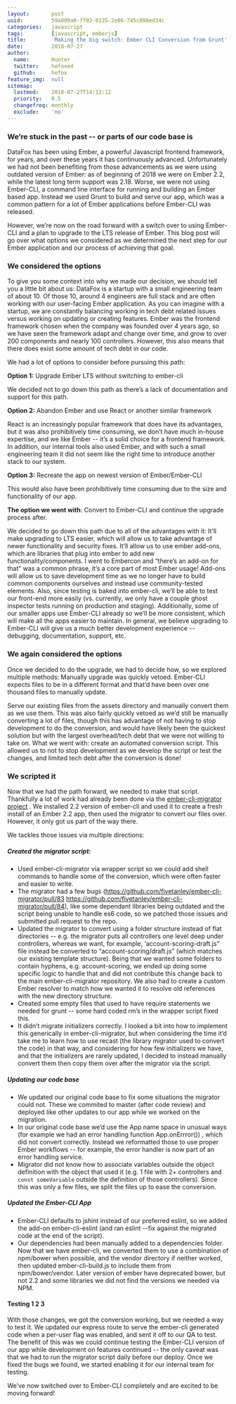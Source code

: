 ```yaml
---
layout:       post
uuid:         59a009a0-ff02-0135-2e86-745c898ed34c
categories:   javascript
tags:         [javascript, emberjs]
title:        'Making the big switch: Ember CLI Conversion from Grunt'
date:         2018-07-27
author:
  name:       Hunter
  twitter:    hefoxed
  github:     hefox
feature_img:  null
sitemap:
  lastmod:    2018-07-27T14:12:12
  priority:   0.5
  changefreq: monthly
  exclude:    'no'
---
```


### We’re stuck in the past -- or parts of our code base is

DataFox has been using Ember, a powerful Javascript frontend framework, for years, and over these years it has continuously advanced. Unfortunately we had not been benefiting from those advancements as we were using outdated version of Ember: as of beginning of 2018 we were on Ember 2.2, while the latest long term support was 2.18.  Worse, we were not using Ember-CLI, a command line interface for running and building an Ember based app. Instead we used Grunt to build and serve our app, which was a common pattern for a lot of Ember applications before Ember-CLI was released.

However, we’re now on the road forward with a switch over to using Ember-CLI and a plan to upgrade to the LTS release of Ember. This blog post will go over what options we considered as we determined the next step for our Ember application and our process of achieving that goal.

### We considered the options

To give you some context into why we made our decision, we should tell you a little bit about us: DataFox is a startup with a small engineering team of about 10. Of those 10, around 4 engineers are full stack and are often working with our user-facing Ember application. As you can imagine with a startup, we are constantly balancing working in tech debt related issues versus working on updating or creating features. Ember was the frontend framework chosen when the company was founded over 4 years ago, so we have seen the framework adapt and change over time, and grow to over 200 components and nearly 100 controllers. However, this also means that there does exist some amount of tech debt in our code.

We had a lot of options to consider before pursuing this path:


**Option 1:** Upgrade Ember LTS without switching to ember-cli

We decided not to go down this path  as there’s a lack of documentation and support for this path.

**Option 2:** Abandon Ember and use React or another similar framework

React is an increasingly popular framework that does have its advantages, but it was also prohibitively time consuming, we don’t have much in-house expertise, and we like Ember -- it’s a solid choice for a frontend framework. In addition, our internal tools also used Ember, and with such a small engineering team it did not seem like the right time to introduce another stack to our system.

**Option 3:** Recreate the app on newest version of Ember/Ember-CLI

This would also have been prohibitively time consuming due to the size and functionality of our app.

**The option we went with**: Convert to Ember-CLI and continue the upgrade process after.

We decided to go down this path due to all of the advantages with it: It’ll make upgrading to LTS easier, which will allow us to take advantage of newer functionality and security fixes. It’ll allow us to use ember add-ons, which are libraries that plug into ember to add new functionality/components. I went to Embercon and “there’s an add-on for that” was a common phrase, it’s a core part of most Ember usage! Add-ons will allow us to save development time as we no longer have to build common components ourselves and instead use community-tested elements. Also, since testing is baked into ember-cli, we’ll be able to test our front-end more easily (vs. currently, we only have a couple ghost inspector tests running on production and staging). Additionally, some of our smaller apps use Ember-CLI already so we’ll be more consistent, which will make all the apps easier to maintain. In general, we believe upgrading to Ember-CLI will give us a much better development experience -- debugging, documentation, support, etc.

### We again considered the options

Once we decided to do the upgrade, we had to decide how, so we explored multiple methods:
Manually upgrade was quickly vetoed. Ember-CLI expects files to be in a different format and that’d have been over one thousand files to manually update.

Serve our existing files from the assets directory and manually convert them as we use them. This was also fairly quickly vetoed as we’d still be manually converting a lot of files, though this has advantage of not having to stop development to do the conversion, and would have likely been the quickest solution but with the largest overhead/tech debt that we were not willing to take on.
What we went with: create an automated conversion script. This allowed us to not to stop development as we develop the script or test the changes, and limited tech debt after the conversion is done!

### We scripted it

Now that we had the path forward, we needed to make that script. Thankfully a lot of work had already been done via the [ember-cli-migrator project](https://github.com/fivetanley/ember-cli-migrator) . We installed 2.2 version of ember-cli and used it to create a fresh install of an Ember 2.2 app, then used the migrator to convert our files over. However, it only got us part of the way there.

We tackles those issues via multiple directions:

##### Created the migrator script:
* Used ember-cli-migrator via wrapper script so we could add shell commands to handle some of the conversion, which were often faster and easier to write.
* The migrator had a few bugs (https://github.com/fivetanley/ember-cli-migrator/pull/83
https://github.com/fivetanley/ember-cli-migrator/pull/84), like some dependant libraries being outdated and the script being unable to handle es6 code, so we patched those issues and submitted pull request to the repo.
* Updated the migrator to convert using a folder structure instead of flat directories -- e.g. the migrator puts all controllers one level deep under controllers, whereas we want, for example, ‘account-scoring-draft.js” file instead be converted to “account-scoring/draft.js” (which matches our existing template structure). Being that we wanted some folders to contain hyphens, e.g. account-scoring, we ended up doing some specific logic to handle that and did not contribute this change back to the main ember-cli-migrator repository. We also had to create a custom Ember resolver to match how we wanted it to resolve old references with the new directory structure.
* Created some empty files that used to have require statements we needed for grunt -- some hard coded rm’s in the wrapper script fixed this.
* It didn’t migrate initializers correctly. I looked a bit into how to implement this generically in ember-cli-migrator, but when considering the time it’d take me to learn how to use recast (the library migrator used to convert the code) in that way, and considering for how few initializers we have, and that the initializers are rarely updated, I decided to instead manually convert them then copy them over after the migrator via the script.

##### Updating our code base
* We updated our original code base to fix some situations the migrator could not. These we commited to master (after code review) and deployed like other updates to our app while we worked on the migration.
* In our original code base we’d use the App name space in unusual ways (for example we had an error handling function App.onErrror()) , which did not convert correctly. Instead we reformatted those to use proper Ember workflows -- for example, the error handler is now part of an error handling service.
* Migrator did not know how to associate variables outside the object definition with the object that used it (e.g. 1 file with 2+ controllers and ```const someVariable``` outside the definition of those controllers). Since this was only a few files, we split the files up to ease the conversion.

##### Updated the Ember-CLI App
* Ember-CLI defaults to jshint instead of our preferred eslint, so we added the add-on ember-cli-eslint (and ran eslint --fix against the migrated code at the end of the script).
* Our dependencies had been manually added to a dependencies folder. Now that we have ember-cli, we converted them to use a combination of npm/bower when possible, and the vendor directory if neither worked, then updated ember-cli-build.js to include them from npm/bower/vendor. Later version of ember have deprecated bower, but not 2.2 and some libraries we did not find the versions we needed via NPM.

#### Testing 1 2 3

With those changes, we got the conversion working, but we needed a way to test it. We updated our express route to serve the ember-cli generated code when a per-user flag was enabled, and sent it off to our QA to test. The benefit of this was we could continue testing the Ember-CLI version of our app while development on features continued -- the only caveat was that we had to run the migrator script daily before our deploy. Once we fixed the bugs we found, we started enabling it for our internal team for testing.

We’ve now switched over to Ember-CLI completely and are excited to be moving forward!
